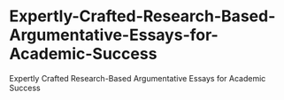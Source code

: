 # Expertly-Crafted-Research-Based-Argumentative-Essays-for-Academic-Success
Expertly Crafted Research-Based Argumentative Essays for Academic Success
